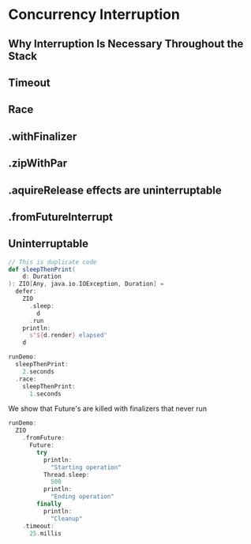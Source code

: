# Concurrency Interruption

## Why Interruption Is Necessary Throughout the Stack

## Timeout
## Race

## .withFinalizer
## .zipWithPar
## .aquireRelease effects are uninterruptable
## .fromFutureInterrupt

## Uninterruptable


```scala mdoc
// This is duplicate code
def sleepThenPrint(
    d: Duration
): ZIO[Any, java.io.IOException, Duration] =
  defer:
    ZIO
      .sleep:
        d
      .run
    println:
      s"${d.render} elapsed"
    d
```

```scala mdoc
runDemo:
  sleepThenPrint:
    2.seconds
  .race:
    sleepThenPrint:
      1.seconds
```

We show that Future's are killed with finalizers that never run

```scala mdoc
runDemo:
  ZIO
    .fromFuture:
      Future:
        try
          println:
            "Starting operation"
          Thread.sleep:
            500
          println:
            "Ending operation"
        finally
          println:
            "Cleanup"
    .timeout:
      25.millis
```
